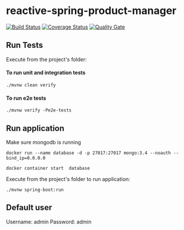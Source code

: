 # reactive-spring-product-manager
[![Build Status](https://travis-ci.org/pinka117/reactive-spring-product-manager.svg?branch=master)](https://travis-ci.org/pinka117/reactive-spring-product-manager)
[![Coverage Status](https://coveralls.io/repos/github/pinka117/reactive-spring-product-manager/badge.svg?branch=master)](https://coveralls.io/github/pinka117/reactive-spring-product-manager?branch=master)
[![Quality Gate](https://sonarcloud.io/api/badges/gate?key=com.reactive.spring:product.manager&metric=code_smells)](https://sonarcloud.io/dashboard/index/com.reactive.spring:product.manager)


## Run Tests
Execute from the project's folder:
#### To run unit and integration tests

```
./mvnw clean verify
```
#### To run e2e tests

```
./mvnw verify -Pe2e-tests
```

## Run application
Make sure mongodb is running
```
docker run --name database -d -p 27017:27017 mongo:3.4 --noauth --bind_ip=0.0.0.0
```
```
docker container start  database
```
Execute from the project's folder to run application:
```
./mvnw spring-boot:run
```
## Default user
Username: admin
Password: admin
